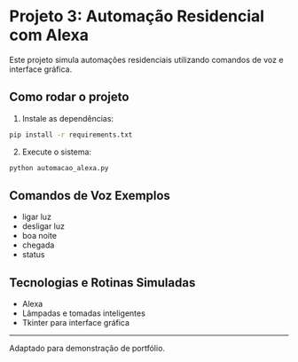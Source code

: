 # Projeto 3: Automação Residencial com Alexa

Este projeto simula automações residenciais utilizando comandos de voz e interface gráfica.

## Como rodar o projeto

1. Instale as dependências:
```bash
pip install -r requirements.txt
```

2. Execute o sistema:
```bash
python automacao_alexa.py
```

## Comandos de Voz Exemplos
- ligar luz
- desligar luz
- boa noite
- chegada
- status

## Tecnologias e Rotinas Simuladas
- Alexa
- Lâmpadas e tomadas inteligentes
- Tkinter para interface gráfica

---
Adaptado para demonstração de portfólio.